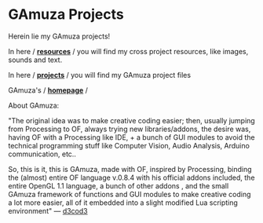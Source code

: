 # **GAmuza Projects**

Herein lie my GAmuza projects!

In here  / [**resources**](./0-resources) / you will find my cross project resources, like images, sounds and text.

In here / [**projects**](./1-projects) / you will find my GAmuza project files

GAmuza's / [**homepage**](http://gamuza.d3cod3.org) /

About GAmuza:

"The original idea was to make creative coding easier; then, usually jumping from Processing to OF, always trying new libraries/addons, the desire was, having OF with a Processing like IDE, + a bunch of GUI modules to avoid the technical programming stuff like Computer Vision, Audio Analysis, Arduino communication, etc..

So, this is it, this is GAmuza, made with OF, inspired by Processing, binding the (almost) entire OF language v.0.8.4 with his official addons included, the entire OpenGL 1.1 language, a bunch of other addons , and the small GAmuza framework of functions and GUI modules to make creative coding a lot more easier, all of it embedded into a slight modified Lua scripting environment" — [d3cod3](https://github.com/d3cod3/GAmuza)
